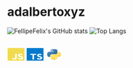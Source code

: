 # adalbertoxyz
![FellipeFelix's GitHub stats](https://github-readme-stats.vercel.app/api?username=FellipeFelix06&show_icons=true&theme=dark)
![Top Langs](https://github-readme-stats.vercel.app/api/top-langs/?username=FellipeFelix06&langs_count=8)
<div style="display: inline_block"><br>
  <img align="center" alt="Rafa-Js" height="30" width="40" src="https://raw.githubusercontent.com/devicons/devicon/master/icons/javascript/javascript-plain.svg">
  <img align="center" alt="Rafa-Ts" height="30" width="40" src="https://raw.githubusercontent.com/devicons/devicon/master/icons/typescript/typescript-plain.svg">
  <img align="center" alt="Rafa-Python" height="30" width="40" src="https://raw.githubusercontent.com/devicons/devicon/master/icons/python/python-original.svg">
</div>

        
